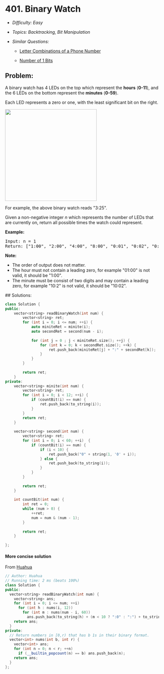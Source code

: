 # 401. Binary Watch

* *Difficulty: Easy*

* *Topics: Backtracking, Bit Manipulation*

* *Similar Questions:*

  * [Letter Combinations of a Phone Number](letter-combinations-of-a-phone-number.md)

  * [Number of 1 Bits](number-of-1-bits.md)

## Problem:

<p>A binary watch has 4 LEDs on the top which represent the <b>hours</b> (<b>0-11</b>), and the 6 LEDs on the bottom represent the <b>minutes</b> (<b>0-59</b>).</p>
<p>Each LED represents a zero or one, with the least significant bit on the right.</p>
<img src="https://upload.wikimedia.org/wikipedia/commons/8/8b/Binary_clock_samui_moon.jpg" height="300" />
<p>For example, the above binary watch reads "3:25".</p>

<p>Given a non-negative integer <i>n</i> which represents the number of LEDs that are currently on, return all possible times the watch could represent.</p>

<p><b>Example:</b>
<pre>Input: n = 1<br>Return: ["1:00", "2:00", "4:00", "8:00", "0:01", "0:02", "0:04", "0:08", "0:16", "0:32"]</pre>
</p>

<p><b>Note:</b><br />
<ul>
<li>The order of output does not matter.</li>
<li>The hour must not contain a leading zero, for example "01:00" is not valid, it should be "1:00".</li>
<li>The minute must be consist of two digits and may contain a leading zero, for example "10:2" is not valid, it should be "10:02".</li>
</ul>
</p>
## Solutions:

```c++
class Solution {
public:
    vector<string> readBinaryWatch(int num) {
        vector<string> ret;
        for (int i = 0; i <= num; ++i) {
            auto miniteRet = minite(i);
            auto secondRet = second(num - i);
            
            for (int j = 0 ; j < miniteRet.size(); ++j) {
                for (int k = 0; k < secondRet.size(); ++k) {
                    ret.push_back(miniteRet[j] + ":" + secondRet[k]);
                }
            }
        }
        
        return ret;
    }
private:
    vector<string> minite(int num) {
        vector<string> ret;
        for (int i = 0; i < 12; ++i) {
            if (countBit(i) == num) {
                ret.push_back(to_string(i));
            }
        }
        return ret;
    }
    
    vector<string> second(int num) {
        vector<string> ret;
        for (int i = 0; i < 60; ++i)  {
            if (countBit(i) == num) {
                if (i < 10) { 
                    ret.push_back("0" + string(1, '0' + i));
                } else {
                    ret.push_back(to_string(i));
                }
            }
        }
        
        return ret;
    }
    
    int countBit(int num) {
        int ret = 0;
        while (num > 0) {
            ++ret;
            num = num & (num - 1);
        }
        
        return ret;
    }
    
};
```

#### More concise solution

From [Huahua](https://zxi.mytechroad.com/blog/bit/leetcode-401-binary-watch/)

```c++
// Author: Huahua
// Running time: 2 ms (beats 100%)
class Solution {
public:
  vector<string> readBinaryWatch(int num) {
    vector<string> ans;
    for (int i = 0; i <= num; ++i)
      for (int h : nums(i, 12))
        for (int m : nums(num - i, 60))
          ans.push_back(to_string(h) + (m < 10 ? ":0" : ":") + to_string(m));
    return ans;
  }
private:
  // Return numbers in [0,r) that has b 1s in their binary format.
  vector<int> nums(int b, int r) {    
    vector<int> ans;
    for (int n = 0; n < r; ++n)
      if (__builtin_popcount(n) == b) ans.push_back(n);
    return ans;
  }  
};
```